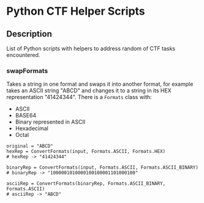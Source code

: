# Python CTF Helper Scripts

## Description
List of Python scripts with helpers to address random of CTF tasks encountered.

### swapFormats
Takes a string in one format and swaps it into another format, for example takes an ASCII string "ABCD" and changes it to a string in its HEX representation "41424344". There is a `Formats` class with:
- ASCII
- BASE64
- Binary represented in ASCII
- Hexadecimal
- Octal

```
original = "ABCD"
hexRep = ConvertFormats(input, Formats.ASCII, Formats.HEX)
# hexRep -> "41424344"

binaryRep = ConvertFormats(input, Formats.ASCII, Formats.ASCII_BINARY)
# binaryRep -> "1000001010000100100001101000100"

asciiRep = ConvertFormats(binaryRep, Formats.ASCII_BINARY, Formats.ASCII)
# asciiRep -> "ABCD"
```